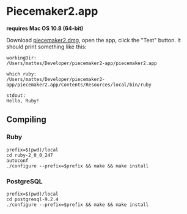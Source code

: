 # Piecemaker2.app

__requires Mac OS 10.8 (64-bit)__

Download [piecemaker2.dmg](https://github.com/motionbank/piecemaker2-app/raw/master/piecemaker2.dmg), 
open the app, click the "Test" button. It should print something like this:

```
workingDir:
/Users/mattes/Developer/piecemaker2-app/piecemaker2.app

which ruby:
/Users/mattes/Developer/piecemaker2-app/piecemaker2.app/Contents/Resources/local/bin/ruby

stdout:
Hello, Ruby!
```

## Compiling

### Ruby

```
prefix=$(pwd)/local
cd ruby-2_0_0_247
autoconf
./configure --prefix=$prefix && make && make install
```

### PostgreSQL
```
prefix=$(pwd)/local
cd postgresql-9.2.4
./configure --prefix=$prefix && make && make install
```